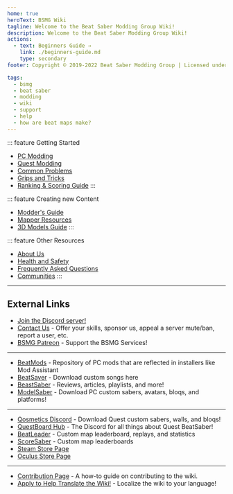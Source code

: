 ```yaml
---
home: true
heroText: BSMG Wiki
tagline: Welcome to the Beat Saber Modding Group Wiki!
description: Welcome to the Beat Saber Modding Group Wiki!
actions:
  - text: Beginners Guide →
    link: ./beginners-guide.md
    type: secondary
footer: Copyright © 2019-2022 Beat Saber Modding Group | Licensed under CC BY-NC-SA 4.0

tags:
  - bsmg
  - beat saber
  - modding
  - wiki
  - support
  - help
  - how are beat maps make?
---
```


<!-- markdownlint-disable MD041 -->
<!-- markdownlint-disable MD033 -->
<div class='features'>

::: feature Getting Started

- [PC Modding](./pc-modding.md)
- [Quest Modding](./quest-modding.md)
- [Common Problems](./support/)
- [Grips and Tricks](./grips-and-tricks.md)
- [Ranking & Scoring Guide](./ranking-guide.md)
  :::

::: feature Creating new Content

- [Modder's Guide](/modding/)
- [Mapper Resources](/mapping/)
- [3D Models Guide](/models/)
  :::

::: feature Other Resources

- [About Us](/about/)
- [Health and Safety](./health-and-safety.md)
- [Frequently Asked Questions](/faq/)
- [Communities](/communities/)
  :::

</div>

---

<h2 class='noborder'>External Links</h2>
<!-- markdownlint-enable MD033 -->

- [Join the Discord server!](https://discord.gg/beatsabermods)
- [Contact Us](https://bsmg.dev/contact) - Offer your skills, sponsor us, appeal a server mute/ban, report a user, etc.
- [BSMG Patreon](https://www.patreon.com/beatsabermods) - Support the BSMG Services!

---

- [BeatMods](https://beatmods.com) - Repository of PC mods that are reflected in installers like Mod Assistant
- [BeatSaver](https://beatsaver.com/) - Download custom songs here
- [BeastSaber](https://bsaber.com/) - Reviews, articles, playlists, and more!
- [ModelSaber](https://modelsaber.com/) - Download PC custom sabers, avatars, bloqs, and platforms!

---

- [Qosmetics Discord](https://discord.gg/qosmetics) - Download Quest custom sabers, walls, and bloqs!
- [QuestBoard Hub](https://discord.gg/d6DyW9v) - The Discord for all things about Quest BeatSaber!
- [BeatLeader](https://www.beatleader.xyz/) - Custom map leaderboard, replays, and statistics
- [ScoreSaber](https://scoresaber.com/) - Custom map leaderboards
- [Steam Store Page](https://store.steampowered.com/app/620980/Beat_Saber/)
- [Oculus Store Page](https://www.oculus.com/experiences/rift/1304877726278670/)

---

- [Contribution Page](https://docs.google.com/document/d/1r6IP6l3uo8rc__GxfLkpaToxheeXotdYaKEj3oWB2js/edit?usp=sharing) -
  A how-to guide on contributing to the wiki.
- [Apply to Help Translate the Wiki!](https://forms.gle/e3BqA3poMjESARe76) - Localize the wiki to your language!

